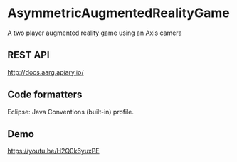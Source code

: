 # AsymmetricAugmentedRealityGame
A two player augmented reality game using an Axis camera

## REST API
http://docs.aarg.apiary.io/

## Code formatters
Eclipse: Java Conventions (built-in) profile.

## Demo
https://youtu.be/H2Q0k6yuxPE